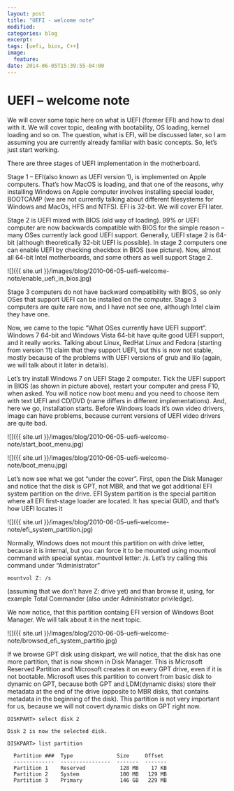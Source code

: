 ```yaml
---
layout: post
title: "UEFI - welcome note"
modified:
categories: blog
excerpt:
tags: [uefi, bios, C++]
image:
  feature:
date: 2014-06-05T15:39:55-04:00
---
```

# UEFI – welcome note

We will cover some topic here on what is UEFI (former EFI) and how to deal with it. We will cover topic, dealing with bootability, OS loading, kernel loading and so on. The question, what is EFI, will be discussed later, so I am assuming you are currently already familiar with basic concepts. So, let’s just start working.

There are three stages of UEFI implementation in the motherboard.

Stage 1 –  EFI(also known as UEFI version 1), is implemented on Apple computers. That’s how MacOS is loading, and that one of the reasons, why installing Windows on Apple computer involves installing special loader, BOOTCAMP (we are not currently talking about different filesystems for Windows and MacOs, HFS and NTFS). EFI is 32-bit. We will cover EFI later.

Stage 2 is UEFI mixed with BIOS (old way of loading). 99% or UEFI computer are now backwards compatible with BIOS for the simple reason – many OSes currently lack good UEFI support. Generally, UEFI stage 2 is 64-bit (although theoretically 32-bit UEFI is possible). In stage 2 computers one can enable UEFI by checking checkbox in BIOS (see picture). Now, almost all 64-bit Intel motherboards, and some others as well support Stage 2.

![]({{ site.url }}/images/blog/2010-06-05-uefi-welcome-note/enable_uefi_in_bios.jpg)

Stage 3 computers do not have backward compatibility with BIOS, so only OSes that support UEFI can be installed on the computer. Stage 3 computers are quite rare now, and I have not see one, although Intel claim they have one.

Now, we came to the topic “What OSes currently have UEFI support”. Windows 7 64-bit and Windows Vista 64-bit have quite good UEFI support, and it really works. Talking about Linux, RedHat Linux and Fedora (starting from version 11) claim that they support UEFI, but this is now not stable, mostly because of the problems with UEFI versions of grub and lilo (again, we will talk about it later in details).

Let’s try install Windows 7 on UEFI Stage 2 computer. Tick the UEFI support in BIOS (as shown in picture above), restart your computer and press F10, when asked. You will notice now boot menu and you need to choose item with text UEFI and CD/DVD (name differs in different implementations). And, here we go, installation starts. Before Windows loads it’s own video drivers, image can have problems, because current versions of UEFI video drivers are quite bad.

![]({{ site.url }}/images/blog/2010-06-05-uefi-welcome-note/start_boot_menu.jpg)

![]({{ site.url }}/images/blog/2010-06-05-uefi-welcome-note/boot_menu.jpg)

Let’s now see what we got “under the cover”. First, open the Disk Manager and notice that the disk is GPT, not MBR, and that we got additional EFI system partition on the drive. EFI System partition is the special partition where all EFI first-stage loader are located. It has special GUID, and that’s how UEFI locates it

![]({{ site.url }}/images/blog/2010-06-05-uefi-welcome-note/efi_system_partition.jpg)

Normally, Windows does not mount this partition on with drive letter, because it is internal, but you can force it to be mounted using mountvol command with special syntax. mountvol letter: /s. Let’s try calling this command under “Administrator”

```
mountvol Z: /s
```

(assuming that we don’t have Z: drive yet) and than browse it, using, for example Total Commander (also under Administrator priviledge).

We now notice, that this partition containg EFI version of Windows Boot Manager. We will talk about it in the next topic.

![]({{ site.url }}/images/blog/2010-06-05-uefi-welcome-note/browsed_efi_system_partitio.jpg)

If we browse GPT disk using diskpart, we will notice, that the disk has one more partition, that is now shown in Disk Manager. This is Microsoft Reserved Partition and Microsoft creates it on every GPT drive, even if it is not bootable. Microsoft uses this partition to convert from basic disk to dynamic on GPT, because both GPT and LDM(dynamic disks) store their metadata at the end of the drive (opposite to MBR disks, that contains metadata in the beginning of the disk). This partition is not very important for us, because we will not covert dynamic disks on GPT right now.

```
DISKPART> select disk 2

Disk 2 is now the selected disk.

DISKPART> list partition

  Partition ###  Type              Size     Offset
  -------------  ----------------  -------  -------
  Partition 1    Reserved           128 MB    17 KB
  Partition 2    System             100 MB   129 MB
  Partition 3    Primary            146 GB   229 MB
```
